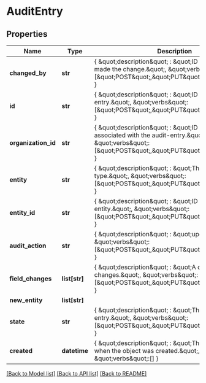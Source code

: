 # AuditEntry

## Properties
Name | Type | Description | Notes
------------ | ------------- | ------------- | -------------
**changed_by** | **str** | { \&quot;description\&quot; : \&quot;ID of the user who made the change.\&quot;, \&quot;verbs\&quot;:[\&quot;POST\&quot;,\&quot;PUT\&quot;,\&quot;GET\&quot;] } | 
**id** | **str** | { \&quot;description\&quot; : \&quot;ID of the audit-entry.\&quot;, \&quot;verbs\&quot;:[\&quot;POST\&quot;,\&quot;PUT\&quot;,\&quot;GET\&quot;] } | 
**organization_id** | **str** | { \&quot;description\&quot; : \&quot;ID of the organization associated with the audit-entry.\&quot;, \&quot;verbs\&quot;:[\&quot;POST\&quot;,\&quot;PUT\&quot;,\&quot;GET\&quot;] } | 
**entity** | **str** | { \&quot;description\&quot; : \&quot;The entity type.\&quot;, \&quot;verbs\&quot;:[\&quot;POST\&quot;,\&quot;PUT\&quot;,\&quot;GET\&quot;] } | 
**entity_id** | **str** | { \&quot;description\&quot; : \&quot;ID of the entity.\&quot;, \&quot;verbs\&quot;:[\&quot;POST\&quot;,\&quot;PUT\&quot;,\&quot;GET\&quot;] } | 
**audit_action** | **str** | { \&quot;description\&quot; : \&quot;update, insert\&quot;, \&quot;verbs\&quot;:[\&quot;POST\&quot;,\&quot;PUT\&quot;,\&quot;GET\&quot;] } | 
**field_changes** | **list[str]** | { \&quot;description\&quot; : \&quot;A description of the changes.\&quot;, \&quot;verbs\&quot;:[\&quot;POST\&quot;,\&quot;PUT\&quot;,\&quot;GET\&quot;] } | 
**new_entity** | **list[str]** |  | 
**state** | **str** | { \&quot;description\&quot; : \&quot;The state of the audit entry.\&quot;, \&quot;verbs\&quot;:[\&quot;POST\&quot;,\&quot;PUT\&quot;,\&quot;GET\&quot;] } | 
**created** | **datetime** | { \&quot;description\&quot; : \&quot;The UTC DateTime when the object was created.\&quot;, \&quot;verbs\&quot;:[] } | [optional] 

[[Back to Model list]](../README.md#documentation-for-models) [[Back to API list]](../README.md#documentation-for-api-endpoints) [[Back to README]](../README.md)


